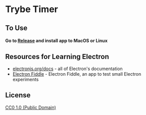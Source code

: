 # Trybe Timer

## To Use

#### Go to [Release](https://github.com/victorbr988/Trybe-Timer/releases) and install app to MacOS or Linux

## Resources for Learning Electron

- [electronjs.org/docs](https://electronjs.org/docs) - all of Electron's documentation
- [Electron Fiddle](https://electronjs.org/fiddle) - Electron Fiddle, an app to test small Electron experiments

## License

[CC0 1.0 (Public Domain)](LICENSE.md)
